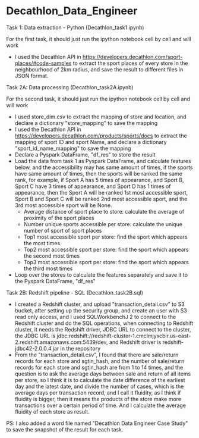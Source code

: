# Decathlon_Data_Engineer

Task 1: Data extraction - Python (Decathlon_task1.ipynb)

For the first task, it should just run the ipython notebook cell by cell and will work
- I used the Decathlon API in https://developers.decathlon.com/sport-places/#code-samples to extract the sport places of every store in the neighbourhood of 2km radius, and save the result to different files in JSON format.

Task 2A: Data processing (Decathlon_task2A.ipynb)

For the second task, it should just run the ipython notebook cell by cell and will work
- I used store_dim.csv to extract the mapping of store and location, and declare a dictionary "store_mapping" to save the mapping
- I used the Decathlon API in https://developers.decathlon.com/products/sports/docs to extract the mapping of sport ID and sport Name, and declare a dictionary "sport_id_name_mapping" to save the mapping
- Declare a Pyspark DataFrame, "df_res" to store the result 
- Load the data from task 1 as Pyspark DataFrame, and calculate features below, and the accessibility may has same amount of times, if the sports have same amount of times, then the sports will be ranked the same rank, for example, if Sport A has 5 times of appearance, and Sport B, Sport C have 3 times of appearance, and Sport D has 1 times of appearance, then the Sport A will be ranked 1st most accessible sport, Sport B and Sport C will be ranked 2nd most accessible sport, and the 3rd most accessible sport will be None.
  - Average distance of sport place to store: calculate the average of proximity of the sport places
  - Number unique sports accessible per store: calculate the unique number of sport of sport places
  - Top1 most accessible sport per store: find the sport which appears the most times
  - Top2 most accessible sport per store: find the sport which appears the second most times
  - Top3 most accessible sport per store: find the sport which appears the third most times
- Loop over the stores to calculate the features separately and save it to the Pyspark DataFrame, "df_res"


Task 2B: Redshift pipeline - SQL (Decathlon_task2B.sql)

- I created a Redshift cluster, and upload "transaction_detail.csv" to S3 bucket, after setting up the security group, and create an user with S3 read only access, and I used SQLWorkbenchJ 2 to connect to the Redshift cluster and do the SQL operations, when connecting to Redshift cluster, it needs the Redshift driver, JDBC URL to connect to the cluster, the JDBC URL is jdbc:redshift://redshift-cluster-1.cmclmjyxcbir.us-east-2.redshift.amazonaws.com:5439/dev, and Redshift driver is redshift-jdbc42-2.0.0.4.jar in the repository
- From the "transaction_detail.csv", I found that there are sale/return records for each store and sgtin_hash, and the number of sale/return records for each store and sgtin_hash are from 1 to 14 times, and the question is to ask the average days between sale and return of all items per store, so I think it is to calculate the date difference of the earliest day and the latest date, and divide the number of cases, which is the average days per transaction record, and I call it fluidity, as I think if fluidity is bigger, then it means the products of the store make more transactions over a certain period of time. And I calculate the average fluidity of each store as result.


PS: I also added a word file named "Decathlon Data Engineer Case Study" to save the snapshot of the result for each task.

